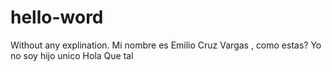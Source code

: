 # hello-word
Without any explination.
Mi nombre es Emilio Cruz  Vargas , como estas?
Yo no soy hijo unico
Hola
Que tal
